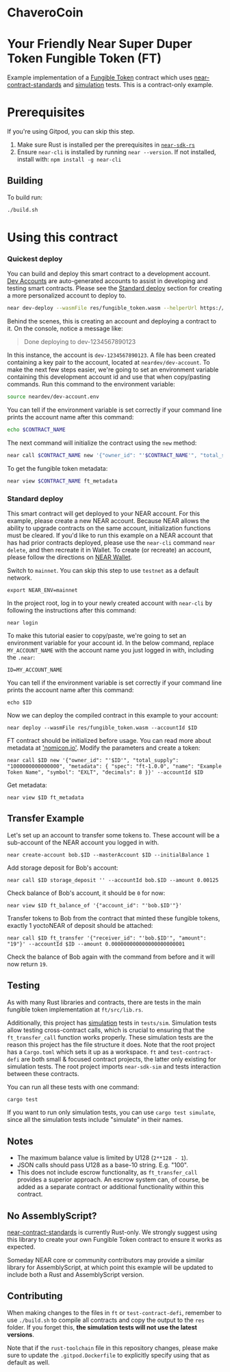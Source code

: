 # ChaveroCoin
Your Friendly Near Super Duper Token
Fungible Token (FT)
===================

Example implementation of a [Fungible Token] contract which uses [near-contract-standards] and [simulation] tests. This is a contract-only example.

  [Fungible Token]: https://nomicon.io/Standards/FungibleToken/Core.html
  [near-contract-standards]: https://github.com/near/near-sdk-rs/tree/master/near-contract-standards
  [simulation]: https://github.com/near/near-sdk-rs/tree/master/near-sdk-sim

Prerequisites
=============

If you're using Gitpod, you can skip this step.

1. Make sure Rust is installed per the prerequisites in [`near-sdk-rs`](https://github.com/near/near-sdk-rs#pre-requisites)
2. Ensure `near-cli` is installed by running `near --version`. If not installed, install with: `npm install -g near-cli`

## Building

To build run:
```bash
./build.sh
```

Using this contract
===================

### Quickest deploy

You can build and deploy this smart contract to a development account. [Dev Accounts](https://docs.near.org/docs/concepts/account#dev-accounts) are auto-generated accounts to assist in developing and testing smart contracts. Please see the [Standard deploy](#standard-deploy) section for creating a more personalized account to deploy to.

```bash
near dev-deploy --wasmFile res/fungible_token.wasm --helperUrl https://near-contract-helper.onrender.com
```

Behind the scenes, this is creating an account and deploying a contract to it. On the console, notice a message like:

>Done deploying to dev-1234567890123

In this instance, the account is `dev-1234567890123`. A file has been created containing a key pair to
the account, located at `neardev/dev-account`. To make the next few steps easier, we're going to set an
environment variable containing this development account id and use that when copy/pasting commands.
Run this command to the environment variable:

```bash
source neardev/dev-account.env
```

You can tell if the environment variable is set correctly if your command line prints the account name after this command:
```bash
echo $CONTRACT_NAME
```

The next command will initialize the contract using the `new` method:

```bash
near call $CONTRACT_NAME new '{"owner_id": "'$CONTRACT_NAME'", "total_supply": "1000000000000000", "metadata": { "spec": "ft-1.0.0", "name": "Example Token Name", "symbol": "EXLT", "decimals": 8 }}' --accountId $CONTRACT_NAME
```

To get the fungible token metadata:

```bash
near view $CONTRACT_NAME ft_metadata
```

### Standard deploy

This smart contract will get deployed to your NEAR account. For this example, please create a new NEAR account. Because NEAR allows the ability to upgrade contracts on the same account, initialization functions must be cleared. If you'd like to run this example on a NEAR account that has had prior contracts deployed, please use the `near-cli` command `near delete`, and then recreate it in Wallet. To create (or recreate) an account, please follow the directions on [NEAR Wallet](https://wallet.near.org/).

Switch to `mainnet`. You can skip this step to use `testnet` as a default network.

    export NEAR_ENV=mainnet

In the project root, log in to your newly created account  with `near-cli` by following the instructions after this command:

    near login

To make this tutorial easier to copy/paste, we're going to set an environment variable for your account id. In the below command, replace `MY_ACCOUNT_NAME` with the account name you just logged in with, including the `.near`:

    ID=MY_ACCOUNT_NAME

You can tell if the environment variable is set correctly if your command line prints the account name after this command:

    echo $ID

Now we can deploy the compiled contract in this example to your account:

    near deploy --wasmFile res/fungible_token.wasm --accountId $ID

FT contract should be initialized before usage. You can read more about metadata at ['nomicon.io'](https://nomicon.io/Standards/FungibleToken/Metadata.html#reference-level-explanation). Modify the parameters and create a token:

    near call $ID new '{"owner_id": "'$ID'", "total_supply": "1000000000000000", "metadata": { "spec": "ft-1.0.0", "name": "Example Token Name", "symbol": "EXLT", "decimals": 8 }}' --accountId $ID

Get metadata:

    near view $ID ft_metadata


Transfer Example
---------------

Let's set up an account to transfer some tokens to. These account will be a sub-account of the NEAR account you logged in with.

    near create-account bob.$ID --masterAccount $ID --initialBalance 1

Add storage deposit for Bob's account:

    near call $ID storage_deposit '' --accountId bob.$ID --amount 0.00125


Check balance of Bob's account, it should be `0` for now:

    near view $ID ft_balance_of '{"account_id": "'bob.$ID'"}'

Transfer tokens to Bob from the contract that minted these fungible tokens, exactly 1 yoctoNEAR of deposit should be attached:

    near call $ID ft_transfer '{"receiver_id": "'bob.$ID'", "amount": "19"}' --accountId $ID --amount 0.000000000000000000000001


Check the balance of Bob again with the command from before and it will now return `19`.

## Testing

As with many Rust libraries and contracts, there are tests in the main fungible token implementation at `ft/src/lib.rs`.

Additionally, this project has [simulation] tests in `tests/sim`. Simulation tests allow testing cross-contract calls, which is crucial to ensuring that the `ft_transfer_call` function works properly. These simulation tests are the reason this project has the file structure it does. Note that the root project has a `Cargo.toml` which sets it up as a workspace. `ft` and `test-contract-defi` are both small & focused contract projects, the latter only existing for simulation tests. The root project imports `near-sdk-sim` and tests interaction between these contracts.

You can run all these tests with one command:

```bash
cargo test
```

If you want to run only simulation tests, you can use `cargo test simulate`, since all the simulation tests include "simulate" in their names.


## Notes

 - The maximum balance value is limited by U128 (`2**128 - 1`).
 - JSON calls should pass U128 as a base-10 string. E.g. "100".
 - This does not include escrow functionality, as `ft_transfer_call` provides a superior approach. An escrow system can, of course, be added as a separate contract or additional functionality within this contract.

## No AssemblyScript?

[near-contract-standards] is currently Rust-only. We strongly suggest using this library to create your own Fungible Token contract to ensure it works as expected.

Someday NEAR core or community contributors may provide a similar library for AssemblyScript, at which point this example will be updated to include both a Rust and AssemblyScript version.

## Contributing

When making changes to the files in `ft` or `test-contract-defi`, remember to use `./build.sh` to compile all contracts and copy the output to the `res` folder. If you forget this, **the simulation tests will not use the latest versions**.

Note that if the `rust-toolchain` file in this repository changes, please make sure to update the `.gitpod.Dockerfile` to explicitly specify using that as default as well.
